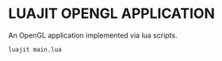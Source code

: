 # LUAJIT OPENGL APPLICATION
An OpenGL application implemented via lua scripts.

```cmd
luajit main.lua
```